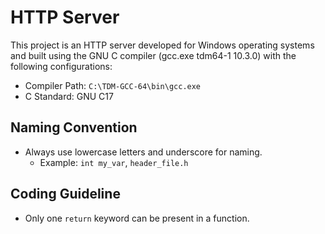 # HTTP Server

This project is an HTTP server developed for Windows operating systems and built using the GNU C compiler (gcc.exe tdm64-1 10.3.0) with the following configurations:

- Compiler Path: `C:\TDM-GCC-64\bin\gcc.exe`
- C Standard: GNU C17

## Naming Convention

- Always use lowercase letters and underscore for naming.
  - Example: `int my_var`, `header_file.h`

## Coding Guideline

- Only one `return` keyword can be present in a function.

